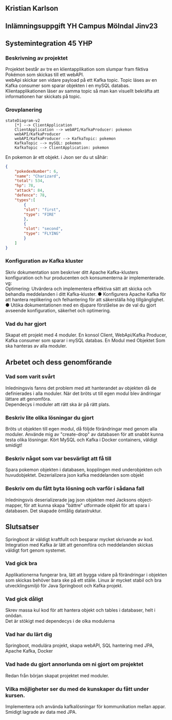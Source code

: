 ## Kristian Karlson

## Inlämningsuppgift YH Campus Mölndal Jinv23

## Systemintegration 45 YHP

### Beskrivning av projektet

Projektet består av tre en klientapplikation som slumpar fram fiktiva Pokémon som skickas till ett webAPI.  
webApi skickar sen vidare payload på ett Kafka topic. Topic läses av en Kafka consumer som sparar objekten i en mySQL
databas.  
Klientapplikationen läser av samma topic så man kan visuellt bekräfta att informationen har skickats på topic.

### Grovplanering

```mermaid
stateDiagram-v2
    [*] --> ClientApplication
    ClientApplication --> webAPI/KafkaProducer: pokemon
    webAPI/KafkaProducer
    webAPI/KafkaProducer --> KafkaTopic: pokemon
    KafkaTopic --> mySQL: pokemon
    KafkaTopic --> ClientApplication: pokemon
```

En pokemon är ett objekt. i Json ser du ut såhär:  
```json
{  
    "pokedexNumber": 6,  
    "name": "Charizard",  
    "total": 534,  
    "hp": 78,  
    "attack": 84,  
    "defence": 78,  
    "types":[  
        {  
        "slot": "first",  
        "type": "FIRE"  
        },  
        {  
        "slot": "second",  
        "type": "FLYING"  
        }  
    ]  
}  
``` 

### Konfiguration av Kafka kluster

Skriv dokumentation som beskriver ditt Apache Kafka-klusters
konfiguration och hur producenten och konsumenterna är
implementerade.
vg:  
Optimering: Utvärdera och implementera effektiva sätt att
skicka och behandla meddelanden i ditt Kafka-kluster.
● Konfigurera Apache Kafka för att hantera replikering och
felhantering för att säkerställa hög tillgänglighet.
● Utöka dokumentationen med en djupare förståelse av de val
du gjort avseende konfiguration, säkerhet och optimering.

### Vad du har gjort

Skapat ett projekt med 4 moduler. En konsol Client, WebApi/Kafka Producer, Kafka consumer som sparar i mySQL databas. En
Modul med Objektet Som ska hanteras av alla moduler.

## Arbetet och dess genomförande

### Vad som varit svårt

Inledningsvis fanns det problem med att hanterandet av objekten då de definierades i alla moduler. När det bröts ut till
egen modul blev ändringar lättare att genomföra.  
Dependecys i moduler att rätt ska är på rätt plats.

### Beskriv lite olika lösningar du gjort

Bröts ut objekten till egen modul, då följde förändringar med genom alla moduler. Använde mig av "create-drop" av
databasen för att snabbt kunna testa olika lösningar.
Kört MySQL och Kafka i Docker containers, väldigt smidigt!

### Beskriv något som var besvärligt att få till

Spara pokemon objekten i databasen, kopplingen med underobjekten och huvudobjektet.
Dezerializera json kafka meddelanden som objekt

### Beskriv om du fått byta lösning och varför i sådana fall

Inledningsvis deserializerade jag json objekten med Jacksons object-mapper, för att kunna skapa "bättre" utformade
objekt för att spara i databasen. Det skapade ömtålig datastruktur.

## Slutsatser

Springboot är väldigt kraftfullt och besparar mycket skrivande av kod. Integration med Kafka är lätt att genomföra och
meddelanden skickas väldigt fort genom systemet.

### Vad gick bra

Applikationerna fungerar bra, lätt att bygga vidare på förändringar i objekten som skickas behöver bara ske på ett
ställe. Linux är mycket stabil och bra utvecklingsmiljö för Java Springboot och Kafka projekt.

### Vad gick dåligt

Skrev massa kul kod för att hantera objekt och tables i databaser, helt i onödan.  
Det är stökigt med dependecys i de olka modulerna

### Vad har du lärt dig

Springboot, modulära projekt, skapa webAPI, SQL hantering med JPA, Apache Kafka, Docker

### Vad hade du gjort annorlunda om ni gjort om projektet

Redan från början skapat projektet med moduler.

### Vilka möjligheter ser du med de kunskaper du fått under kursen.

Implementera och använda kafkalösningar för kommunikation mellan appar. Smidigt lagrade av data med JPA. 
